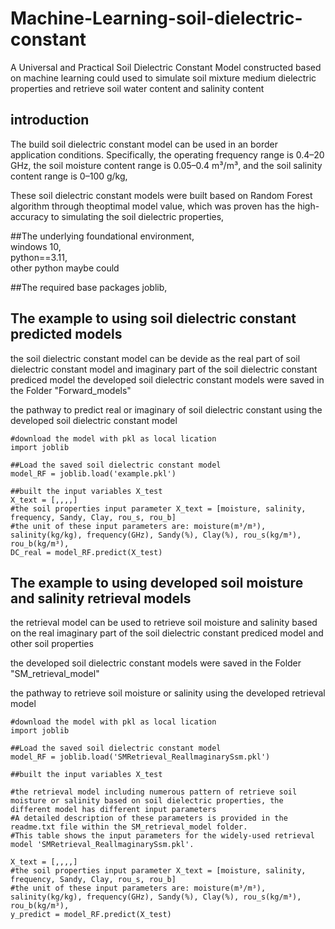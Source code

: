 # Machine-Learning-soil-dielectric-constant
A Universal and Practical Soil Dielectric Constant Model constructed based on machine learning could used to simulate soil mixture medium dielectric properties and retrieve soil water content and salinity content

## introduction
The build soil dielectric constant model can be used in an border application conditions. Specifically, the operating frequency range is 0.4–20 GHz, the soil moisture content range is 0.05–0.4 m³/m³, and the soil salinity content range is 0–100 g/kg,<br>

These soil dielectric constant models were built based on Random Forest algorithm through theoptimal model value, which was proven has the high-accuracy to simulating the soil dielectric properties,<br>

##The underlying foundational environment,<br>
windows 10,<br>
python==3.11,<br>
other python maybe could  

##The required base packages
joblib,

## The example to using soil dielectric constant predicted models

the soil dielectric constant model can be devide as the real part of soil dielectric constant model and imaginary part of the soil dielectric constant prediced model
the developed soil dielectric constant models were saved in the Folder "Forward_models"

the pathway to predict real or imaginary of soil dielectric constant using the developed soil dielectric constant model

```
#download the model with pkl as local lication
import joblib      

##Load the saved soil dielectric constant model  
model_RF = joblib.load('example.pkl')

##built the input variables X_test
X_text = [,,,,]
#the soil properties input parameter X_text = [moisture, salinity, frequency, Sandy, Clay, rou_s, rou_b]
#the unit of these input parameters are: moisture(m³/m³), salinity(kg/kg), frequency(GHz), Sandy(%), Clay(%), rou_s(kg/m³), rou_b(kg/m³), 
DC_real = model_RF.predict(X_test)
```

## The example to using developed soil moisture and salinity retrieval models

the retrieval model can be used to retrieve soil moisture and salinity based on the real imaginary part of the soil dielectric constant prediced model and other soil properties

the developed soil dielectric constant models were saved in the Folder "SM_retrieval_model"

the pathway to retrieve soil moisture or salinity using the developed retrieval model

```
#download the model with pkl as local lication
import joblib      

##Load the saved soil dielectric constant model  
model_RF = joblib.load('SMRetrieval_ReallmaginarySsm.pkl')

##built the input variables X_test

#the retrieval model including numerous pattern of retrieve soil moisture or salinity based on soil dielectric properties, the different model has different input parameters
#A detailed description of these parameters is provided in the readme.txt file within the SM_retrieval_model folder.
#This table shows the input parameters for the widely-used retrieval model 'SMRetrieval_ReallmaginarySsm.pkl'. 

X_text = [,,,,]
#the soil properties input parameter X_text = [moisture, salinity, frequency, Sandy, Clay, rou_s, rou_b]
#the unit of these input parameters are: moisture(m³/m³), salinity(kg/kg), frequency(GHz), Sandy(%), Clay(%), rou_s(kg/m³), rou_b(kg/m³), 
y_predict = model_RF.predict(X_test)
```
